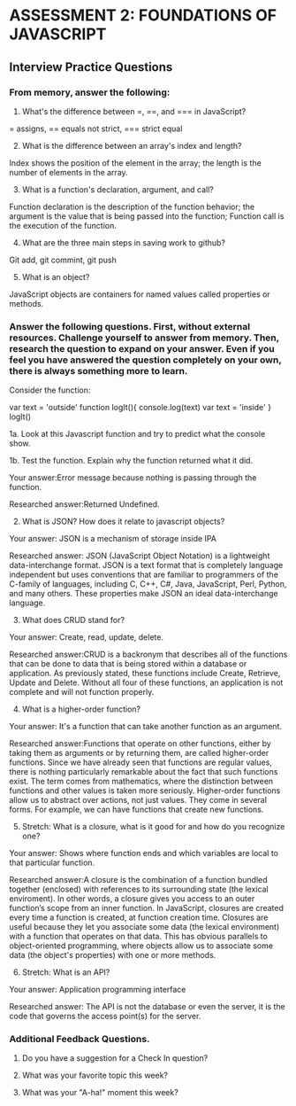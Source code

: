 # ASSESSMENT 2: FOUNDATIONS OF JAVASCRIPT
## Interview Practice Questions

### From memory, answer the following:

1. What's the difference between =, ==, and === in JavaScript?

= assigns, == equals not strict, === strict equal 

2. What is the difference between an array's index and length?

Index shows the position of the element in the array; the length is the number of elements in the array.

3. What is a function's declaration, argument, and call?

Function declaration is the description of the function behavior; the argument is the value that is being passed into the function; Function call is the execution of the function.


4. What are the three main steps in saving work to github?

Git add, git commint, git push 

5. What is an object?

JavaScript objects are containers for named values called properties or methods.

### Answer the following questions. First, without external resources. Challenge yourself to answer from memory. Then, research the question to expand on your answer. Even if you feel you have answered the question completely on your own, there is always something more to learn.

Consider the function:

var text = 'outside'
function logIt(){
  console.log(text)
  var text = 'inside'
}
logIt()


1a. Look at this Javascript function and try to predict what the console show.



1b. Test the function. Explain why the function returned what it did.

  Your answer:Error message because nothing is passing through the function.

  Researched answer:Returned Undefined.


2. What is JSON? How does it relate to javascript objects?

  Your answer:  JSON is a mechanism of storage inside IPA

  Researched answer: JSON (JavaScript Object Notation) is a lightweight data-interchange format. JSON is a text format that is completely language independent but uses conventions that are familiar to programmers of the C-family of languages, including C, C++, C#, Java, JavaScript, Perl, Python, and many others. These properties make JSON an ideal data-interchange language.


3. What does CRUD stand for?

  Your answer: Create, read, update, delete.

  Researched answer:CRUD is a backronym that describes all of the functions that can be done to data that is being stored within a database or application. As previously stated, these functions include Create, Retrieve, Update and Delete. Without all four of these functions, an application is not complete and will not function properly.



4. What is a higher-order function?

  Your answer: It's a function that can take another function as an argument. 

  Researched answer:Functions that operate on other functions, either by taking them as arguments or by returning them, are called higher-order functions. Since we have already seen that functions are regular values, there is nothing particularly remarkable about the fact that such functions exist. The term comes from mathematics, where the distinction between functions and other values is taken more seriously.
Higher-order functions allow us to abstract over actions, not just values. They come in several forms. For example, we can have functions that create new functions.


5. Stretch: What is a closure, what is it good for and how do you recognize one?

  Your answer: Shows where function ends and which variables are local to that particular function.

  Researched answer:A closure is the combination of a function bundled together (enclosed) with references to its surrounding state (the lexical enviroment). In other words, a closure gives you access to an outer function’s scope from an inner function. In JavaScript, closures are created every time a function is created, at function creation time.
Closures are useful because they let you associate some data (the lexical environment) with a function that operates on that data. This has obvious parallels to object-oriented programming, where objects allow us to associate some data (the object's properties) with one or more methods.


6. Stretch: What is an API?

  Your answer: Application programming interface
  

  Researched answer: The API is not the database or even the server, it is the code that governs the access point(s) for the server.
  


### Additional Feedback Questions.

1. Do you have a suggestion for a Check In question?



2. What was your favorite topic this week?



3. What was your "A-ha!" moment this week?
